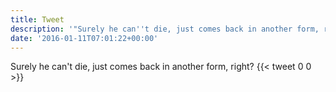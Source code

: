 ```yaml
---
title: Tweet
description: '"Surely he can''t die, just comes back in another form, right?"'
date: '2016-01-11T07:01:22+00:00'
---
```

Surely he can't die, just comes back in another form, right?
      {{< tweet 0 0 >}}
    
